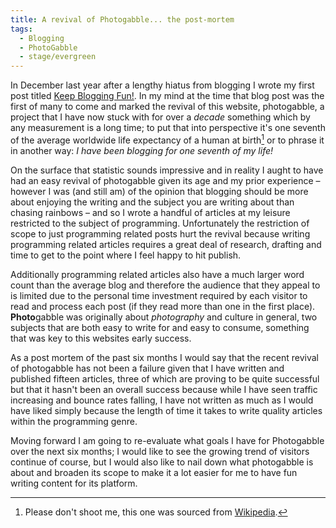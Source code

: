 ```yaml
---
title: A revival of Photogabble... the post-mortem
tags:
  - Blogging
  - PhotoGabble
  - stage/evergreen
---
```



In December last year after a lengthy hiatus from blogging I wrote my first post titled [Keep Blogging Fun!](http://www.photogabble.co.uk/blog/2014/12/31/keep-blogging-fun/). In my mind at the time that blog post was the first of 
many to come and marked the revival of this website, photogabble, a project that I have now stuck with for over a *decade* something which by any measurement is a long time; to put that into perspective it's one seventh of the 
average worldwide life expectancy of a human at birth[^1] or to phrase it in another way: *I have been blogging for one seventh of my life!*

On the surface that statistic sounds impressive and in reality I aught to have had an easy revival of photogabble given its age and my prior experience &ndash; however I was (and still am) of the opinion that blogging should be more 
about enjoying the writing and the subject you are writing about than chasing rainbows &ndash; and so I wrote a handful of articles at my leisure restricted to the subject of programming. Unfortunately the restriction of scope to just 
programming related posts hurt the revival because writing programming related articles requires a great deal of research, drafting and time to get to the point where I feel happy to hit publish.

Additionally programming related articles also have a much larger word count than the average blog and therefore the audience that they appeal to is limited due to the personal time investment required by each visitor to read and 
process each post (if they read more than one in the first place). **Photo**gabble was originally about *photography* and culture in general, two subjects that are both easy to write for and easy to consume, something that was 
key to this websites early success.

As a post mortem of the past six months I would say that the recent revival of photogabble has not been a failure given that I have written and published fifteen articles, three of which are proving to be quite successful but 
that it hasn't been an overall success because while I have seen traffic increasing and bounce rates falling, I have not written as much as I would have liked simply because the length of time it takes to write quality articles 
within the programming genre.

Moving forward I am going to re-evaluate what goals I have for Photogabble over the next six months; I would like to see the growing trend of visitors continue of course, but I would also like to nail down what photogabble is 
about and broaden its scope to make it a lot easier for me to have fun writing content for its platform.

[^1]: Please don't shoot me, this one was sourced from [Wikipedia](https://en.wikipedia.org/wiki/List_of_countries_by_life_expectancy).
